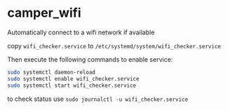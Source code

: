 # camper_wifi
Automatically connect to a wifi network if available


copy `wifi_checker.service` to `/etc/systemd/system/wifi_checker.service`

Then execute the following commands to enable service:
```bash
sudo systemctl daemon-reload
sudo systemctl enable wifi_checker.service
sudo systemctl start wifi_checker.service
```

to check status use `sudo journalctl -u wifi_checker.service`
